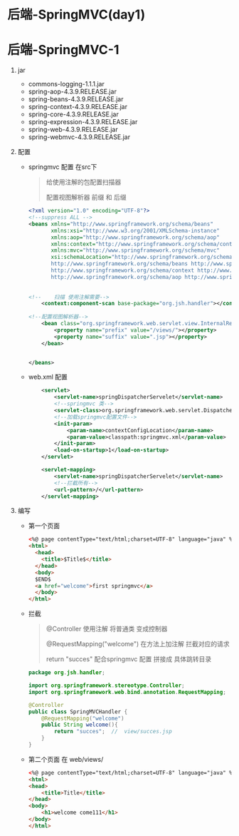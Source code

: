 # 后端-SpringMVC(day1)


# 后端-SpringMVC-1

1. jar
   - commons-logging-1.1.1.jar
   - spring-aop-4.3.9.RELEASE.jar
   - spring-beans-4.3.9.RELEASE.jar
   - spring-context-4.3.9.RELEASE.jar
   - spring-core-4.3.9.RELEASE.jar
   - spring-expression-4.3.9.RELEASE.jar
   - spring-web-4.3.9.RELEASE.jar
   - spring-webmvc-4.3.9.RELEASE.jar

2. 配置

   - springmvc 配置 在src下

     > 给使用注解的包配置扫描器
     >
     > 配置视图解析器 前缀 和 后缀

     ```xml
     <?xml version="1.0" encoding="UTF-8"?>
     <!--suppress ALL -->
     <beans xmlns="http://www.springframework.org/schema/beans"
            xmlns:xsi="http://www.w3.org/2001/XMLSchema-instance"
            xmlns:aop="http://www.springframework.org/schema/aop"
            xmlns:context="http://www.springframework.org/schema/context"
            xmlns:mvc="http://www.springframework.org/schema/mvc"
            xsi:schemaLocation="http://www.springframework.org/schema/mvc http://www.springframework.org/schema/mvc/spring-mvc-4.3.xsd
     	    http://www.springframework.org/schema/beans http://www.springframework.org/schema/beans/spring-beans.xsd
     		http://www.springframework.org/schema/context http://www.springframework.org/schema/context/spring-context-4.3.xsd
     		http://www.springframework.org/schema/aop http://www.springframework.org/schema/aop/spring-aop-4.3.xsd">
         
         
     <!--    扫描 使用注解需要-->
         <context:component-scan base-package="org.jsh.handler"></context:component-scan>
         
     <!--配置视图解析器-->
         <bean class="org.springframework.web.servlet.view.InternalResourceViewResolver">
             <property name="prefix" value="/views/"></property>
             <property name="suffix" value=".jsp"></property>
         </bean>
     
     
     </beans>
     
     ```

   - web.xml 配置

     ```xml
         <servlet>
             <servlet-name>springDispatcherServelet</servlet-name>
             <!--springmvc 类-->
             <servlet-class>org.springframework.web.servlet.DispatcherServlet</servlet-class>
             <!--加载springmvc配置文件-->
             <init-param>
                 <param-name>contextConfigLocation</param-name>
                 <param-value>classpath:springmvc.xml</param-value>
             </init-param>
             <load-on-startup>1</load-on-startup>
         </servlet>
     
         <servlet-mapping>
             <servlet-name>springDispatcherServelet</servlet-name>
             <!--拦截所有-->
             <url-pattern>/</url-pattern>
         </servlet-mapping>
     
     ```

3. 编写

   - 第一个页面

     ```html
     <%@ page contentType="text/html;charset=UTF-8" language="java" %>
     <html>
       <head>
         <title>$Title$</title>
       </head>
       <body>
       $END$
       <a href="welcome">first springmvc</a>
       </body>
     </html>
     
     ```

   - 拦截

     > @Controller 使用注解 将普通类 变成控制器
     >
     > @RequestMapping("welcome") 在方法上加注解 拦截对应的请求
     >
     > return "succes"   配合springmvc 配置 拼接成 具体跳转目录

     ```java
     package org.jsh.handler;
     
     import org.springframework.stereotype.Controller;
     import org.springframework.web.bind.annotation.RequestMapping;
     
     @Controller
     public class SpringMVCHandler {
         @RequestMapping("welcome")
         public String welcome(){
             return "succes";  //  view/succes.jsp
         }
     }
     
     ```

   - 第二个页面 在 web/views/

     ```html
     <%@ page contentType="text/html;charset=UTF-8" language="java" %>
     <html>
     <head>
         <title>Title</title>
     </head>
     <body>
         <h1>welcome come111</h1>
     </body>
     </html>
     ```

     



